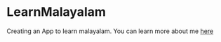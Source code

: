 # LearnMalayalam
Creating an App to learn malayalam. 
You can learn more about me [here]("./About/user.md")
